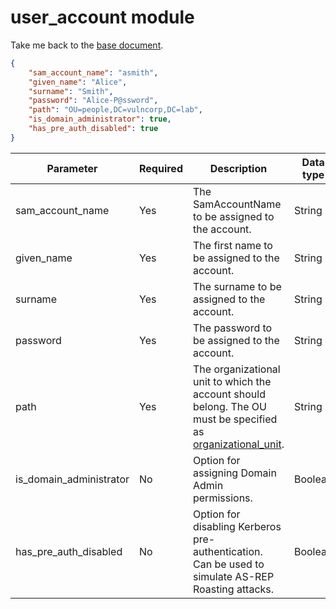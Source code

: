 # user_account module

Take me back to the [base document](./cfg_root.md).

```json
{
    "sam_account_name": "asmith",
    "given_name": "Alice",
    "surname": "Smith",
    "password": "Alice-P@ssword",
    "path": "OU=people,DC=vulncorp,DC=lab",
    "is_domain_administrator": true,
    "has_pre_auth_disabled": true
}
```

|Parameter           |Required|Description                               |Data type             |Example                  |
|--------------------|--------|-------------------------------------------|---------------------|-------------------------|
|sam_account_name    |Yes      |The SamAccountName to be assigned to the account.|String               |`"asmith"`                 |
|given_name          |Yes      |The first name to be assigned to the account.|String               |`"Alice"`                  |
|surname             |Yes      |The surname to be assigned to the account.|String               |`"Smith"`                  |
|password            |Yes      |The password to be assigned to the account.|String               |`"Alice-P@ssword"`         |
|path                |Yes      |The organizational unit to which the account should belong. The OU must be specified as [organizational_unit](./cfg_organizational_unit.md).|String               |`"OU=people,DC=vulncorp,DC=lab"`|
|is_domain_administrator|No    |Option for assigning Domain Admin permissions.|Boolean              |`true`/`false`               |
|has_pre_auth_disabled|No    |Option for disabling Kerberos pre-authentication.<br>Can be used to simulate AS-REP Roasting attacks.|Boolean              |`true`/`false`               |
